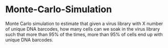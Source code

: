 # Monte-Carlo-Simulation

Monte Carlo simulation to estimate that given a virus library with X number of unique DNA barcodes, how many cells can we soak in the virus library such that more than 95% of the times, more than 95% of cells end up with unique DNA barcodes.
